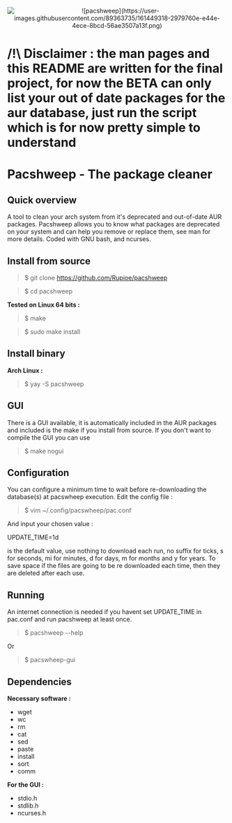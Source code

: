 <p class='image code for the git hub display sorry for the inconvenience of markdown reading' align="center">
  <img src="https://user-images.githubusercontent.com/89363735/161449318-2979760e-e44e-4ece-8bcd-56ae3507a13f.png" alt="![pacshweep](https://user-images.githubusercontent.com/89363735/161449318-2979760e-e44e-4ece-8bcd-56ae3507a13f.png)"/>
</p>

# /!\ Disclaimer : the man pages and this README are written for the final project, for now the BETA can only list your out of date packages for the aur database, just run the script which is for now pretty simple to understand
# Pacshweep - The package cleaner
## Quick overview
A tool to clean your arch system from it's deprecated and out-of-date AUR packages. Pacshweep allows you to know what packages are deprecated on your system and can help you remove or replace them, see man for more details. Coded with GNU bash, and ncurses.

## Install from source
>$ git clone https://github.com/Rupioe/pacshweep

>$ cd pacshweep


**Tested on Linux 64 bits :**
>$ make

>$ sudo make install

## Install binary
**Arch Linux :**
>$ yay -S pacshweep

## GUI
There is a GUI available, it is automatically included in the AUR packages and included is the make if you install from source.
If you don't want to compile the GUI you can use
>$ make nogui

## Configuration
You can configure a minimum time to wait before re-downloading the database(s) at pacswheep execution.
Edit the config file :
>$ vim ~/.config/pacswheep/pac.conf

And input your chosen value :

UPDATE_TIME=1d

is the default value, use nothing to download each run, no suffix for ticks, s for seconds, mi for minutes, d for days, m for months and y for years.
To save space if the files are going to be re downloaded each time, then they are deleted after each use.

## Running

An internet connection is needed if you havent set UPDATE_TIME in pac.conf and run pacshweep at least once.

> $ pacshweep --help

Or 

>$ pacswheep-gui


## Dependencies

**Necessary software :**
- wget
- wc
- rm
- cat
- sed
- paste
- install
- sort
- comm

**For the GUI :**
 - stdio.h  
- stdlib.h  
- ncurses.h

